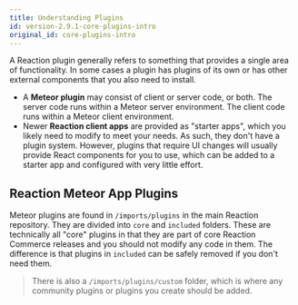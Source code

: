```yaml
---
title: Understanding Plugins
id: version-2.9.1-core-plugins-intro
original_id: core-plugins-intro
---
```


A Reaction plugin generally refers to something that provides a single area of functionality. In some cases a plugin has plugins of its own or has other external components that you also need to install.

- A **Meteor plugin** may consist of client or server code, or both. The server code runs within a Meteor server environment. The client code runs within a Meteor client environment.
- Newer **Reaction client apps** are provided as "starter apps", which you likely need to modify to meet your needs. As such, they don't have a plugin system. However, plugins that require UI changes will usually provide React components for you to use, which can be added to a starter app and configured with very little effort.

## Reaction Meteor App Plugins

Meteor plugins are found in `/imports/plugins` in the main Reaction repository. They are divided into `core` and `included` folders. These are technically all "core" plugins in that they are part of core Reaction Commerce releases and you should not modify any code in them. The difference is that plugins in `included` can be safely removed if you don't need them.

> There is also a `/imports/plugins/custom` folder, which is where any community plugins or plugins you create should be added.
